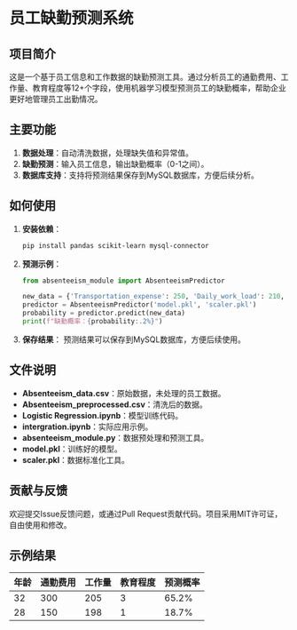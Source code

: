 # 员工缺勤预测系统

## 项目简介
这是一个基于员工信息和工作数据的缺勤预测工具。通过分析员工的通勤费用、工作量、教育程度等12+个字段，使用机器学习模型预测员工的缺勤概率，帮助企业更好地管理员工出勤情况。

## 主要功能
1. **数据处理**：自动清洗数据，处理缺失值和异常值。
2. **缺勤预测**：输入员工信息，输出缺勤概率（0-1之间）。
3. **数据库支持**：支持将预测结果保存到MySQL数据库，方便后续分析。

## 如何使用
1. **安装依赖**：
   ```bash
   pip install pandas scikit-learn mysql-connector
   ```

2. **预测示例**：
   ```python
   from absenteeism_module import AbsenteeismPredictor

   new_data = {'Transportation_expense': 250, 'Daily_work_load': 210, 'Education': 2}
   predictor = AbsenteeismPredictor('model.pkl', 'scaler.pkl')
   probability = predictor.predict(new_data)
   print(f"缺勤概率：{probability:.2%}")
   ```

3. **保存结果**：
   预测结果可以保存到MySQL数据库，方便后续使用。

## 文件说明
- **Absenteeism_data.csv**：原始数据，未处理的员工数据。
- **Absenteeism_preprocessed.csv**：清洗后的数据。
- **Logistic Regression.ipynb**：模型训练代码。
- **intergration.ipynb**：实际应用示例。
- **absenteeism_module.py**：数据预处理和预测工具。
- **model.pkl**：训练好的模型。
- **scaler.pkl**：数据标准化工具。

## 贡献与反馈
欢迎提交Issue反馈问题，或通过Pull Request贡献代码。项目采用MIT许可证，自由使用和修改。

## 示例结果
| 年龄 | 通勤费用 | 工作量 | 教育程度 | 预测概率 |
|------|----------|--------|----------|----------|
| 32   | 300      | 205    | 3        | 65.2%    |
| 28   | 150      | 198    | 1        | 18.7%    |
